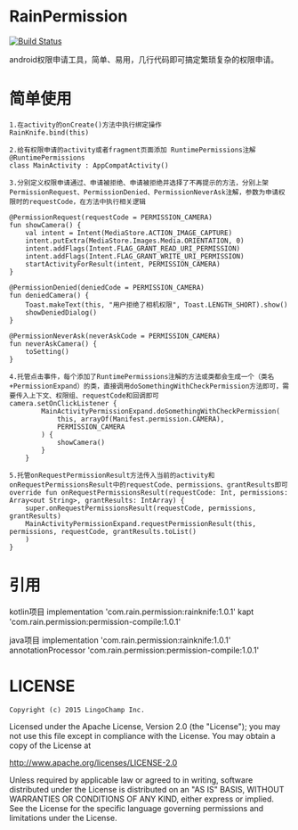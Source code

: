 # RainPermission
[![Build Status](https://travis-ci.org/joemccann/dillinger.svg?branch=master)](https://travis-ci.org/joemccann/dillinger)

android权限申请工具，简单、易用，几行代码即可搞定繁琐复杂的权限申请。

# 简单使用

    1.在activity的onCreate()方法中执行绑定操作
    RainKnife.bind(this)
    
    2.给有权限申请的activity或者fragment页面添加 RuntimePermissions注解
    @RuntimePermissions
    class MainActivity : AppCompatActivity()
    
    3.分别定义权限申请通过、申请被拒绝、申请被拒绝并选择了不再提示的方法，分别上架PermissionRequest、PermissionDenied、PermissionNeverAsk注解，参数为申请权限时的requestCode，在方法中执行相关逻辑
    
    @PermissionRequest(requestCode = PERMISSION_CAMERA)
    fun showCamera() {
        val intent = Intent(MediaStore.ACTION_IMAGE_CAPTURE)
        intent.putExtra(MediaStore.Images.Media.ORIENTATION, 0)
        intent.addFlags(Intent.FLAG_GRANT_READ_URI_PERMISSION)
        intent.addFlags(Intent.FLAG_GRANT_WRITE_URI_PERMISSION)
        startActivityForResult(intent, PERMISSION_CAMERA)
    }
    
    @PermissionDenied(deniedCode = PERMISSION_CAMERA)
    fun deniedCamera() {
        Toast.makeText(this, "用户拒绝了相机权限", Toast.LENGTH_SHORT).show()
        showDeniedDialog()
    }

    @PermissionNeverAsk(neverAskCode = PERMISSION_CAMERA)
    fun neverAskCamera() {
        toSetting()
    }
    
    4.托管点击事件，每个添加了RuntimePermissions注解的方法或类都会生成一个（类名+PermissionExpand）的类，直接调用doSomethingWithCheckPermission方法即可，需要传入上下文、权限组、requestCode和回调即可
    camera.setOnClickListener {
            MainActivityPermissionExpand.doSomethingWithCheckPermission(
                this, arrayOf(Manifest.permission.CAMERA),
                PERMISSION_CAMERA
            ) {
                showCamera()
            }
        }
    
    5.托管onRequestPermissionResult方法传入当前的activity和onRequestPermissionsResult中的requestCode、permissions、grantResults即可
    override fun onRequestPermissionsResult(requestCode: Int, permissions: Array<out String>, grantResults: IntArray) {
        super.onRequestPermissionsResult(requestCode, permissions, grantResults)
        MainActivityPermissionExpand.requestPermissionResult(this, permissions, requestCode, grantResults.toList()
        )
    }

# 引用
kotlin项目
  implementation 'com.rain.permission:rainknife:1.0.1'
  kapt 'com.rain.permission:permission-compile:1.0.1'
  
java项目
   implementation 'com.rain.permission:rainknife:1.0.1'
   annotationProcessor 'com.rain.permission:permission-compile:1.0.1'
  
   
# LICENSE
    Copyright (c) 2015 LingoChamp Inc.

Licensed under the Apache License, Version 2.0 (the "License");
you may not use this file except in compliance with the License.
You may obtain a copy of the License at

   http://www.apache.org/licenses/LICENSE-2.0

Unless required by applicable law or agreed to in writing, software
distributed under the License is distributed on an "AS IS" BASIS,
WITHOUT WARRANTIES OR CONDITIONS OF ANY KIND, either express or implied.
See the License for the specific language governing permissions and
limitations under the License.
